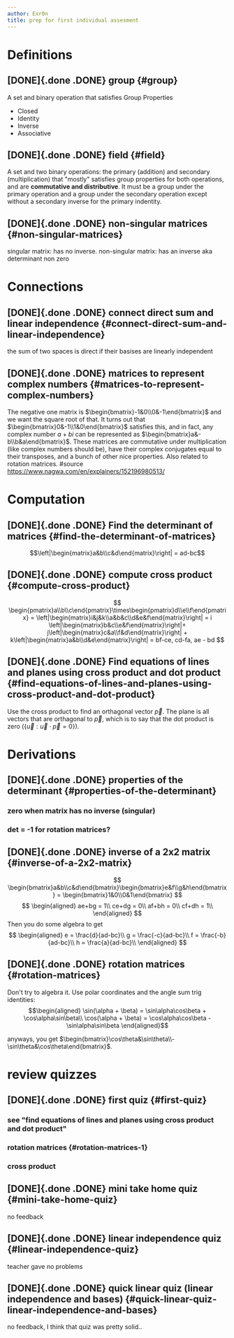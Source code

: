 ```yaml
---
author: Exr0n
title: prep for first individual assesment
---
```


# Definitions

## [DONE]{.done .DONE} group {#group}

A set and binary operation that satisfies Group Properties

-   Closed
-   Identity
-   Inverse
-   Associative

## [DONE]{.done .DONE} field {#field}

A set and two binary operations: the primary (addition) and secondary
(multiplication) that \"mostly\" satisfies group properties for both
operations, and are **commutative and distributive**. It must be a group
under the primary operation and a group under the secondary operation
except without a secondary inverse for the primary indentity.

## [DONE]{.done .DONE} non-singular matrices {#non-singular-matrices}

singular matrix: has no inverse. non-singular matrix: has an inverse aka
determinant non zero

# Connections

## [DONE]{.done .DONE} connect direct sum and linear independence {#connect-direct-sum-and-linear-independence}

the sum of two spaces is direct if their basises are linearly
independent

## [DONE]{.done .DONE} matrices to represent complex numbers {#matrices-to-represent-complex-numbers}

The negative one matrix is $\begin{bmatrix}-1&0\\0&-1\end{bmatrix}$ and
we want the square root of that. It turns out that
$\begin{bmatrix}0&-1\\1&0\end{bmatrix}$ satisfies this, and in fact, any
complex number $a + bi$ can be represented as
$\begin{bmatrix}a&-b\\b&a\end{bmatrix}$. These matrices are commutative
under multiplication (like complex numbers should be), have their
complex conjugates equal to their transposes, and a bunch of other nice
properties. Also related to rotation matrices. \#source
<https://www.nagwa.com/en/explainers/152196980513/>

# Computation

## [DONE]{.done .DONE} Find the determinant of matrices {#find-the-determinant-of-matrices}

$$\left|\begin{matrix}a&b\\c&d\end{matrix}\right| = ad-bc$$

## [DONE]{.done .DONE} compute cross product {#compute-cross-product}

$$
   \begin{pmatrix}a\\b\\c\end{pmatrix}\times\begin{pmatrix}d\\e\\f\end{pmatrix} = \left|\begin{matrix}i&j&k\\a&b&c\\d&e&f\end{matrix}\right| = i \left|\begin{matrix}b&c\\e&f\end{matrix}\right|+ j\left|\begin{matrix}c&a\\f&d\end{matrix}\right| + k\left|\begin{matrix}a&b\\d&e\end{matrix}\right| = bf-ce, cd-fa, ae - bd
   $$

## [DONE]{.done .DONE} Find equations of lines and planes using cross product and dot product {#find-equations-of-lines-and-planes-using-cross-product-and-dot-product}

Use the cross product to find an orthagonal vector $\vec p$. The plane
is all vectors that are orthagonal to $\vec p$, which is to say that the
dot product is zero
($\left\{ \vec{u} : \vec{u}\cdot\vec{p} = 0 \right\}$).

# Derivations

## [DONE]{.done .DONE} properties of the determinant {#properties-of-the-determinant}

### zero when matrix has no inverse (singular)

### det = -1 for rotation matrices?

## [DONE]{.done .DONE} inverse of a 2x2 matrix {#inverse-of-a-2x2-matrix}

$$ \begin{bmatrix}a&b\\c&d\end{bmatrix}\begin{bmatrix}e&f\\g&h\end{bmatrix} = \begin{bmatrix}1&0\\0&1\end{bmatrix} $$
$$ \begin{aligned} ae+bg = 1\\ ce+dg = 0\\ af+bh = 0\\ cf+dh = 1\\ \end{aligned} $$
Then you do some algebra to get $$
   \begin{aligned}
   e = \frac{d}{ad-bc}\\
   g = \frac{-c}{ad-bc}\\
   f = \frac{-b}{ad-bc}\\
   h = \frac{a}{ad-bc}\\
   \end{aligned}
   $$

## [DONE]{.done .DONE} rotation matrices {#rotation-matrices}

Don\'t try to algebra it. Use polar coordinates and the angle sum trig
identities: $$\begin{aligned}
   \sin(\alpha + \beta) = \sin\alpha\cos\beta + \cos\alpha\sin\beta\\
   \cos(\alpha + \beta) = \cos\alpha\cos\beta - \sin\alpha\sin\beta
   \end{aligned}$$

anyways, you get
$\begin{bmatrix}\cos\theta&\sin\theta\\-\sin\theta&\cos\theta\end{bmatrix}$.

# review quizzes

## [DONE]{.done .DONE} first quiz {#first-quiz}

### see \"find equations of lines and planes using cross product and dot product\"

### rotation matrices {#rotation-matrices-1}

### cross product

## [DONE]{.done .DONE} mini take home quiz {#mini-take-home-quiz}

no feedback

## [DONE]{.done .DONE} linear independence quiz {#linear-independence-quiz}

teacher gave no problems

## [DONE]{.done .DONE} quick linear quiz (linear independence and bases) {#quick-linear-quiz-linear-independence-and-bases}

no feedback, I think that quiz was pretty solid..
